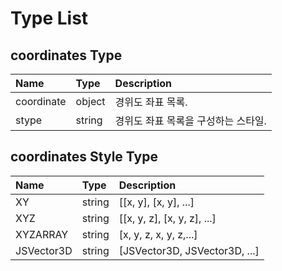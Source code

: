 # Type List

## coordinates Type

| Name | Type | Description |
| :--- | :--- | :--- |
| coordinate | object | 경위도 좌표 목록. |
| stype | string | 경위도 좌표 목록을 구성하는 스타일. |

## coordinates Style Type

| Name | Type | Description |
| :--- | :--- | :--- |
| XY | string |\[\[x, y\], \[x, y\], ...\] |
| XYZ | string |\[\[x, y, z\], \[x, y, z\], ...\] |
| XYZARRAY | string | \[x, y, z, x, y, z,...\] |
| JSVector3D | string | \[JSVector3D, JSVector3D, ...\] |